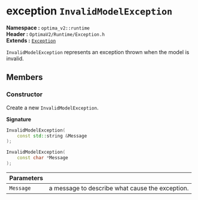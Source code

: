 exception `InvalidModelException`
============================
__Namespace :__ `optima_v2::runtime`  
__Header :__ `OptimaV2/Runtime/Exception.h`  
__Extends :__ [`Exception`](exception.md)

`InvalidModelException` represents an exception thrown when the model is invalid.

## Members
### Constructor
Create a new `InvalidModelException`.

__Signature__
``` cpp
InvalidModelException(
    const std::string &Message
);
```
``` cpp
InvalidModelException(
    const char *Message
);
```

| Parameters |   |
| ---------- | - |
| `Message`  | a message to describe what cause the exception. |
